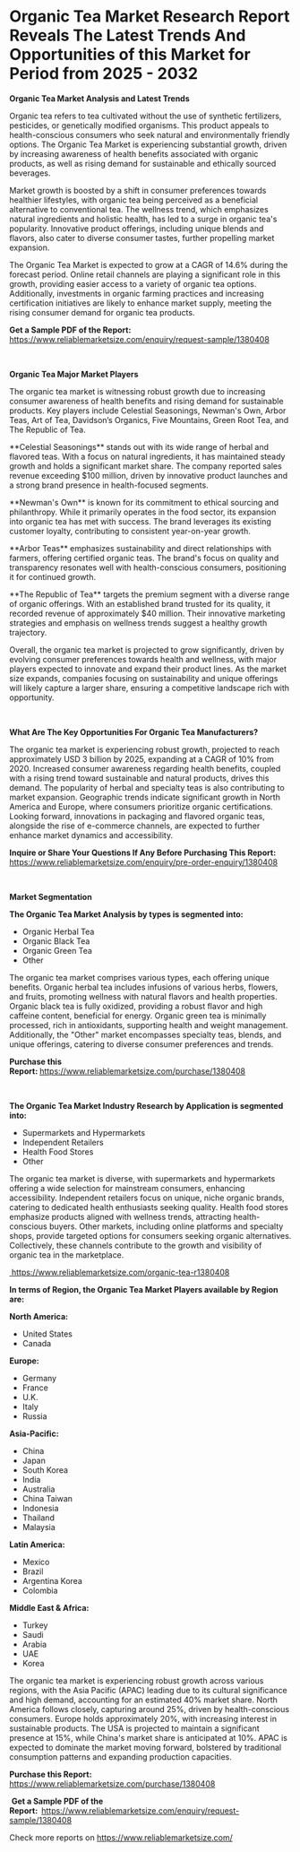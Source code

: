 <p><h1>Organic Tea Market Research Report Reveals The Latest Trends And Opportunities of this Market for Period from 2025 - 2032</h1></p><p><strong>Organic Tea Market Analysis and Latest Trends</strong></p>
<p><p>Organic tea refers to tea cultivated without the use of synthetic fertilizers, pesticides, or genetically modified organisms. This product appeals to health-conscious consumers who seek natural and environmentally friendly options. The Organic Tea Market is experiencing substantial growth, driven by increasing awareness of health benefits associated with organic products, as well as rising demand for sustainable and ethically sourced beverages.</p><p>Market growth is boosted by a shift in consumer preferences towards healthier lifestyles, with organic tea being perceived as a beneficial alternative to conventional tea. The wellness trend, which emphasizes natural ingredients and holistic health, has led to a surge in organic tea's popularity. Innovative product offerings, including unique blends and flavors, also cater to diverse consumer tastes, further propelling market expansion.</p><p>The Organic Tea Market is expected to grow at a CAGR of 14.6% during the forecast period. Online retail channels are playing a significant role in this growth, providing easier access to a variety of organic tea options. Additionally, investments in organic farming practices and increasing certification initiatives are likely to enhance market supply, meeting the rising consumer demand for organic tea products.</p></p>
<p><strong>Get a Sample PDF of the Report:&nbsp;</strong> <a href="https://www.reliablemarketsize.com/enquiry/request-sample/1380408?utm_campaign=3456&utm_medium=2&utm_source=Github&utm_content=ia&utm_term=07042025&utm_id=organic-tea">https://www.reliablemarketsize.com/enquiry/request-sample/1380408</a></p>
<p>&nbsp;</p>
<p><strong>Organic Tea Major Market Players</strong></p>
<p><p>The organic tea market is witnessing robust growth due to increasing consumer awareness of health benefits and rising demand for sustainable products. Key players include Celestial Seasonings, Newman's Own, Arbor Teas, Art of Tea, Davidson’s Organics, Five Mountains, Green Root Tea, and The Republic of Tea.</p><p>**Celestial Seasonings** stands out with its wide range of herbal and flavored teas. With a focus on natural ingredients, it has maintained steady growth and holds a significant market share. The company reported sales revenue exceeding $100 million, driven by innovative product launches and a strong brand presence in health-focused segments.</p><p>**Newman's Own** is known for its commitment to ethical sourcing and philanthropy. While it primarily operates in the food sector, its expansion into organic tea has met with success. The brand leverages its existing customer loyalty, contributing to consistent year-on-year growth.</p><p>**Arbor Teas** emphasizes sustainability and direct relationships with farmers, offering certified organic teas. The brand's focus on quality and transparency resonates well with health-conscious consumers, positioning it for continued growth.</p><p>**The Republic of Tea** targets the premium segment with a diverse range of organic offerings. With an established brand trusted for its quality, it recorded revenue of approximately $40 million. Their innovative marketing strategies and emphasis on wellness trends suggest a healthy growth trajectory.</p><p>Overall, the organic tea market is projected to grow significantly, driven by evolving consumer preferences towards health and wellness, with major players expected to innovate and expand their product lines. As the market size expands, companies focusing on sustainability and unique offerings will likely capture a larger share, ensuring a competitive landscape rich with opportunity.</p></p>
<p>&nbsp;</p>
<p><strong>What Are The Key Opportunities For Organic Tea Manufacturers?</strong></p>
<p><p>The organic tea market is experiencing robust growth, projected to reach approximately USD 3 billion by 2025, expanding at a CAGR of 10% from 2020. Increased consumer awareness regarding health benefits, coupled with a rising trend toward sustainable and natural products, drives this demand. The popularity of herbal and specialty teas is also contributing to market expansion. Geographic trends indicate significant growth in North America and Europe, where consumers prioritize organic certifications. Looking forward, innovations in packaging and flavored organic teas, alongside the rise of e-commerce channels, are expected to further enhance market dynamics and accessibility.</p></p>
<p><strong>Inquire or Share Your Questions If Any Before Purchasing This Report:</strong> <a href="https://www.reliablemarketsize.com/enquiry/pre-order-enquiry/1380408?utm_campaign=3456&utm_medium=2&utm_source=Github&utm_content=ia&utm_term=07042025&utm_id=organic-tea">https://www.reliablemarketsize.com/enquiry/pre-order-enquiry/1380408</a></p>
<p>&nbsp;</p>
<p><strong>Market Segmentation</strong></p>
<p><strong>The Organic Tea Market Analysis by types is segmented into:</strong></p>
<p><ul><li>Organic Herbal Tea</li><li>Organic Black Tea</li><li>Organic Green Tea</li><li>Other</li></ul></p>
<p><p>The organic tea market comprises various types, each offering unique benefits. Organic herbal tea includes infusions of various herbs, flowers, and fruits, promoting wellness with natural flavors and health properties. Organic black tea is fully oxidized, providing a robust flavor and high caffeine content, beneficial for energy. Organic green tea is minimally processed, rich in antioxidants, supporting health and weight management. Additionally, the "Other" market encompasses specialty teas, blends, and unique offerings, catering to diverse consumer preferences and trends.</p></p>
<p><strong>Purchase this Report:&nbsp;</strong><a href="https://www.reliablemarketsize.com/purchase/1380408?utm_campaign=3456&utm_medium=2&utm_source=Github&utm_content=ia&utm_term=07042025&utm_id=organic-tea">https://www.reliablemarketsize.com/purchase/1380408</a></p>
<p>&nbsp;</p>
<p><strong>The Organic Tea Market Industry Research by Application is segmented into:</strong></p>
<p><ul><li>Supermarkets and Hypermarkets</li><li>Independent Retailers</li><li>Health Food Stores</li><li>Other</li></ul></p>
<p><p>The organic tea market is diverse, with supermarkets and hypermarkets offering a wide selection for mainstream consumers, enhancing accessibility. Independent retailers focus on unique, niche organic brands, catering to dedicated health enthusiasts seeking quality. Health food stores emphasize products aligned with wellness trends, attracting health-conscious buyers. Other markets, including online platforms and specialty shops, provide targeted options for consumers seeking organic alternatives. Collectively, these channels contribute to the growth and visibility of organic tea in the marketplace.</p></p>
<p><a href="https://www.reliablemarketsize.com/organic-tea-r1380408?utm_campaign=3456&utm_medium=2&utm_source=Github&utm_content=ia&utm_term=07042025&utm_id=organic-tea">&nbsp;https://www.reliablemarketsize.com/organic-tea-r1380408</a></p>
<p><strong>In terms of Region, the Organic Tea Market Players available by Region are:</strong></p>
<p>
    <p> <strong> North America: </strong>
        <ul>
            <li>United States</li>
            <li>Canada</li>
        </ul>
        </p> 
    <p> <strong> Europe: </strong>
        <ul>
            <li>Germany</li>
            <li>France</li>
            <li>U.K.</li>
            <li>Italy</li>
            <li>Russia</li>
        </ul>
        </p> 
    <p> <strong> Asia-Pacific: </strong>
        <ul>
            <li>China</li>
            <li>Japan</li>
            <li>South Korea</li>
            <li>India</li>
            <li>Australia</li>
            <li>China Taiwan</li>
            <li>Indonesia</li>
            <li>Thailand</li>
            <li>Malaysia</li>
        </ul>
        </p> 
    <p> <strong> Latin America: </strong>
        <ul>
            <li>Mexico</li>
            <li>Brazil</li>
            <li>Argentina Korea</li>
            <li>Colombia</li>
        </ul>
        </p> 
    <p> <strong> Middle East & Africa: </strong>
        <ul>
            <li>Turkey</li>
            <li>Saudi</li>
            <li>Arabia</li>
            <li>UAE</li>
            <li>Korea</li>
        </ul>
    </p>
    </p>
<p><p>The organic tea market is experiencing robust growth across various regions, with the Asia Pacific (APAC) leading due to its cultural significance and high demand, accounting for an estimated 40% market share. North America follows closely, capturing around 25%, driven by health-conscious consumers. Europe holds approximately 20%, with increasing interest in sustainable products. The USA is projected to maintain a significant presence at 15%, while China's market share is anticipated at 10%. APAC is expected to dominate the market moving forward, bolstered by traditional consumption patterns and expanding production capacities.</p></p>
<p><strong>Purchase this Report: </strong><a href="https://www.reliablemarketsize.com/purchase/1380408?utm_campaign=3456&utm_medium=2&utm_source=Github&utm_content=ia&utm_term=07042025&utm_id=organic-tea">https://www.reliablemarketsize.com/purchase/1380408</a></p>
<p>&nbsp;<strong>Get a Sample PDF of the Report:&nbsp;&nbsp;</strong><a href="https://www.reliablemarketsize.com/enquiry/request-sample/1380408?utm_campaign=3456&utm_medium=2&utm_source=Github&utm_content=ia&utm_term=07042025&utm_id=organic-tea">https://www.reliablemarketsize.com/enquiry/request-sample/1380408</a></p>
<p><strong></strong></p>
<p>Check more reports on <a href="https://www.reliablemarketsize.com/?utm_campaign=3456&utm_medium=2&utm_source=Github&utm_content=ia&utm_term=07042025&utm_id=organic-tea">https://www.reliablemarketsize.com/</a></p>